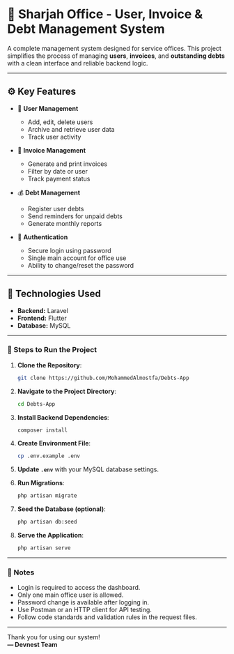 # 📁 Sharjah Office - User, Invoice & Debt Management System

A complete management system designed for service offices. This project simplifies the process of managing **users**, **invoices**, and **outstanding debts** with a clean interface and reliable backend logic.

---

## ⚙️ Key Features

-   👤 **User Management**

    -   Add, edit, delete users
    -   Archive and retrieve user data
    -   Track user activity

-   🧾 **Invoice Management**

    -   Generate and print invoices
    -   Filter by date or user
    -   Track payment status

-   💰 **Debt Management**

    -   Register user debts
    -   Send reminders for unpaid debts
    -   Generate monthly reports

-   🔐 **Authentication**
    -   Secure login using password
    -   Single main account for office use
    -   Ability to change/reset the password

---

## 🧰 Technologies Used

-   **Backend:** Laravel
-   **Frontend:** Flutter
-   **Database:** MySQL

---

### 🚀 Steps to Run the Project

1. **Clone the Repository**:

    ```sh
    git clone https://github.com/MohammedAlmostfa/Debts-App
    ```

2. **Navigate to the Project Directory**:

    ```sh
    cd Debts-App
    ```

3. **Install Backend Dependencies**:

    ```sh
    composer install
    ```

4. **Create Environment File**:

    ```sh
    cp .env.example .env
    ```

5. **Update `.env`** with your MySQL database settings.

6. **Run Migrations**:

    ```sh
    php artisan migrate
    ```

7. **Seed the Database (optional)**:

    ```sh
    php artisan db:seed
    ```

8. **Serve the Application**:

    ```sh
    php artisan serve
    ```

---

### 📌 Notes

-   Login is required to access the dashboard.
-   Only one main office user is allowed.
-   Password change is available after logging in.
-   Use Postman or an HTTP client for API testing.
-   Follow code standards and validation rules in the request files.

---

Thank you for using our system!  
**— Devnest Team**
